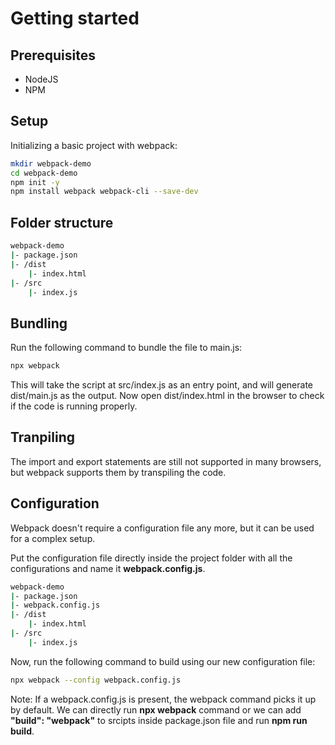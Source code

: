 # Getting started

## Prerequisites

* NodeJS
* NPM

## Setup

Initializing a basic project with webpack:

```bash
mkdir webpack-demo 
cd webpack-demo
npm init -y
npm install webpack webpack-cli --save-dev
```

## Folder structure

```bash
webpack-demo
|- package.json
|- /dist
    |- index.html
|- /src
    |- index.js
```

## Bundling

Run the following command to bundle the file to main.js:

```bash
npx webpack
```

This will take the script at src/index.js as an entry point, and will generate dist/main.js as the output.
Now open dist/index.html in the browser to check if the code is running properly.

## Tranpiling

The import and export statements are still not supported in many browsers, but webpack supports them by transpiling the code.

## Configuration

Webpack doesn't require a configuration file any more, but it can be used for a complex setup.

Put the configuration file directly inside the project folder with all the configurations and name it **webpack.config.js**.


```bash
webpack-demo
|- package.json
|- webpack.config.js
|- /dist
    |- index.html
|- /src
    |- index.js
```

Now, run the following command to build using our new configuration file:

```bash
npx webpack --config webpack.config.js
```

Note: If a webpack.config.js is present, the webpack command picks it up by default. We can directly run **npx webpack** command or we can add **"build": "webpack"** to srcipts inside package.json file and run **npm run build**.






